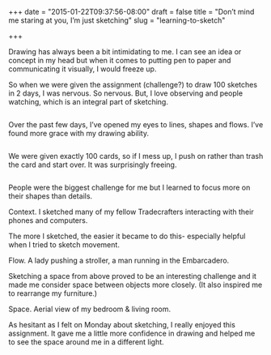 +++
date = "2015-01-22T09:37:56-08:00"
draft = false
title = "Don’t mind me staring at you, I’m just sketching"
slug = "learning-to-sketch"

+++

Drawing has always been a bit intimidating to me. I can see an idea or concept in my head but when it comes to putting pen to paper and communicating it visually, I would freeze up.

So when we were given the assignment (challenge?) to draw 100 sketches in 2 days, I was nervous. So nervous. But, I love observing and people watching, which is an integral part of sketching.


<img class="img-responsive img-centered" src="/images/Allpictures.jpg" alt="">

Over the past few days, I’ve opened my eyes to lines, shapes and flows. I’ve found more grace with my drawing ability.

<img class="img-responsive img-centered" src="/images/Thing.jpg" alt="">

We were given exactly 100 cards, so if I mess up, I push on rather than trash the card and start over. It was surprisingly freeing.

<img class="img-responsive img-centered" src="/images/Interaction.jpg" alt="">

People were the biggest challenge for me but I learned to focus more on their shapes than details.


<img class="img-responsive img-centered" src="/images/Withlaptop.jpg" alt="">
<div class="image-caption">Context. I sketched many of my fellow Tradecrafters interacting with their phones and computers.</div>

The more I sketched, the easier it became to do this- especially helpful when I tried to sketch movement.

<img class="img-responsive img-centered" src="/images/Motion.jpg" alt="">
<div class="image-caption">Flow. A lady pushing a stroller, a man running in the Embarcadero.</div>

Sketching a space from above proved to be an interesting challenge and it made me consider space between objects more closely. (It also inspired me to rearrange my furniture.)

<img class="img-responsive img-centered" src="/images/Space.jpg" alt="">
<div class="image-caption">Space. Aerial view of my bedroom & living room.</div>

As hesitant as I felt on Monday about sketching, I really enjoyed this assignment. It gave me a little more confidence in drawing and helped me to see the space around me in a different light.